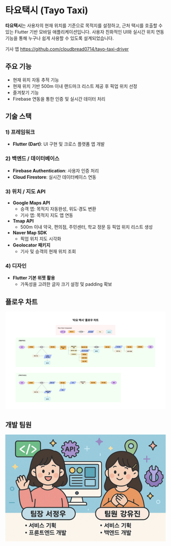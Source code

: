 # 타요택시 (Tayo Taxi)

**타요택시**는 사용자의 현재 위치를 기준으로 목적지를 설정하고, 근처 택시를 호출할 수 있는 Flutter 기반 모바일 애플리케이션입니다. 사용자 친화적인 UI와 실시간 위치 연동 기능을 통해 누구나 쉽게 사용할 수 있도록 설계되었습니다.

기사 앱
https://github.com/cloudbread0714/tayo-taxi-driver

##  주요 기능

- 현재 위치 자동 추적 기능
- 현재 위치 기반 500m 이내 랜드마크 리스트 제공 후 픽업 위치 선정
- 즐겨찾기 기능 
- Firebase 연동을 통한 인증 및 실시간 데이터 처리

##  기술 스택

### 1) 프레임워크
- **Flutter (Dart)**: UI 구현 및 크로스 플랫폼 앱 개발

### 2) 백엔드 / 데이터베이스
- **Firebase Authentication**: 사용자 인증 처리
- **Cloud Firestore**: 실시간 데이터베이스 연동

### 3) 위치 / 지도 API
- **Google Maps API**
  - 승객 앱: 목적지 자동완성, 위도·경도 변환
  - 기사 앱: 목적지 지도 앱 연동
- **Tmap API**
  - 500m 이내 약국, 편의점, 주민센터, 학교 정문 등 픽업 위치 리스트 생성
- **Naver Map SDK**
  - 픽업 위치 지도 시각화
- **Geolocator 패키지**
  - 기사 및 승객의 현재 위치 조회

### 4) 디자인
- **Flutter 기본 위젯 활용**
  - 가독성을 고려한 글자 크기 설정 및 padding 확보

## 플로우 차트 
![플로우차트](images/기능_흐름도.png)

## 개발 팀원 
![플로우차트](images/팀원.png)
